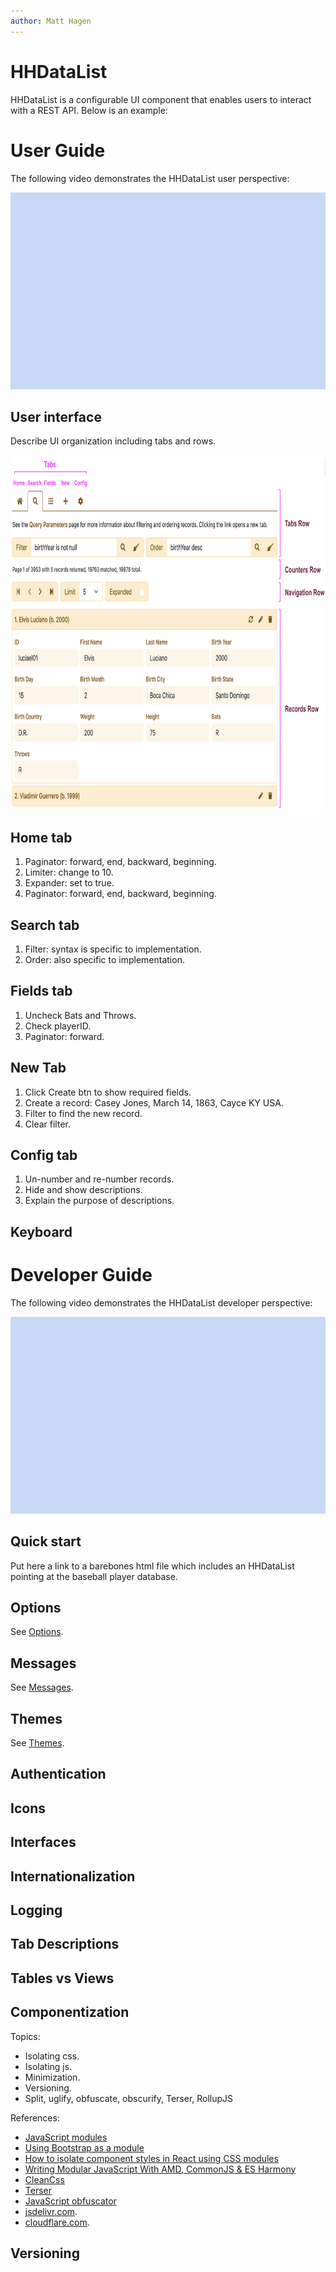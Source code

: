 ```yaml
---
author: Matt Hagen
---
```


# HHDataList

HHDataList is a configurable UI component that enables users to interact with a REST API. Below is an example: 

<div id="baseball-players-datalist" class="hh-data-list"></div>

<script>
  new HHDataList({
    confirm: confirm,
    controlsAreSmall: false,
    filter: 'birthYear is not null',
    // filter: 'playerID like "xyz%"',
    filterById: (idField, idValue) => `${idField} like "${idValue}"`,
    filterPlaceholder: 'birthYear is not null and nameLast like "b%"',
    id: 'baseball-players-datalist',
    limit: 5,
    limits: [5, 10, 20, 50, 100],
    order: 'birthYear desc',
    orderPlaceholder: 'birthYear asc, nameLast asc',
    recordColumnCount: 4,
    recordFields: [
      { name: 'playerID', label: 'ID', isChecked: false },
      { name: 'nameFirst', label: 'First Name', isEditable: true, isRequired: true },
      { name: 'nameLast', label: 'Last Name', isEditable: true, isRequired: true },
      { name: 'nameGiven', label: 'Given Name', isEditable: true, isChecked: false },
      { name: 'birthDay', label: 'Birth Day', isEditable: true },
      { name: 'birthMonth', label: 'Birth Month', isEditable: true },
      { name: 'birthYear', label: 'Birth Year', isEditable: true },
      { name: 'birthCity', label: 'Birth City', isEditable: true },
      { name: 'birthState', label: 'Birth State', isEditable: true },
      { name: 'birthCountry', label: 'Birth Country', isEditable: true },
      { name: 'deathDay', label: 'Death Day', isEditable: true, isChecked: false },
      { name: 'deathMonth', label: 'Death Month', isEditable: true, isChecked: false },
      { name: 'deathYear', label: 'Death Year', isEditable: true, isChecked: false },
      { name: 'deathCity', label: 'Death City', isEditable: true, isChecked: false },
      { name: 'deathState', label: 'Death State', isEditable: true, isChecked: false },
      { name: 'deathCountry', label: 'Death Country', isEditable: true, isChecked: false },
      { name: 'weight', label: 'Weight', isEditable: true },
      { name: 'height', label: 'Height', isEditable: true },
      { name: 'bats', label: 'Bats', isEditable: true },
      { name: 'throws', label: 'Throws', isEditable: true },
      { name: 'debut', label: 'Debut Date', isEditable: true, isChecked: false },
      { name: 'finalGame', label: 'Final Game Date', isEditable: true, isChecked: false },
      { name: 'retroID', label: 'retroID', isEditable: true, isChecked: false },
      { name: 'bbrefID', label: 'bbrefID', isEditable: true, isChecked: false },    
    ],
    recordIdField: 'playerID',
    recordsAreExpanded: false,
    recordsAreNumbered: true,
    recordTitleFields: ['nameFirst', 'nameLast', 'birthYear'],
    recordTitleFormat: (f, r) => `${r[f[0]] ? r[f[0]] : ''} ${r[f[1]]} (b. ${r[f[2]] ? r[f[2]] : 'unknown'})`,
    reportError: (type, title, detail) => { reportError(type, title, detail); },
    reportInfo: (title, detail) => { reportInfo(title, detail); },
    reportWarning: (type, title, detail) => { reportWarning(type, title, detail); },
    showTabDescriptions: true,
    tabDescriptions: {
      home: 'View baseball-player records from the <a href="https://www.seanlahman.com/baseball-archive/statistics/">Lahman Baseball Dataset</a> deployed on <a href="https://hagenhaus.com">hagenhaus.com</a>.',
      search: 'Filter and order records. <a href="/en/docs/rest-api/query-parameters/" target="_blank">Learn more</a>.',
      fields: 'Specify fields to appear in records.',
      new: 'Create a new record.',
      created: 'The new record is also on the records list.',
      config: 'Set additional configuration parameters.'
    },
    url: 'http://localhost:8081/api/baseball/v1/players',
  });
</script>

# User Guide

The following video demonstrates the HHDataList user perspective:

<p><img src="img-800.png" class="img-fluid" width=560 height=315 loading="lazy"></p>

## User interface

Describe UI organization including tabs and rows.

<p><img src="ui.png" class="img-fluid d-block" width=800 height=567 loading="lazy"></p>

## Home tab

1. Paginator: forward, end, backward, beginning.
1. Limiter: change to 10.
1. Expander: set to true.
1. Paginator: forward, end, backward, beginning.

## Search tab

1. Filter: syntax is specific to implementation.
1. Order: also specific to implementation.

## Fields tab

1. Uncheck Bats and Throws.
1. Check playerID.
1. Paginator: forward.

## New Tab

1. Click Create btn to show required fields.
1. Create a record: Casey Jones, March 14, 1863, Cayce KY USA.
1. Filter to find the new record.
1. Clear filter.

## Config tab

1. Un-number and re-number records.
1. Hide and show descriptions.
1. Explain the purpose of descriptions.

## Keyboard

# Developer Guide

The following video demonstrates the HHDataList developer perspective:

<p><img src="img-800.png" class="img-fluid" width=560 height=315 loading="lazy"></p>

## Quick start

Put here a link to a barebones html file which includes an HHDataList pointing at the baseball player database.

## Options

See [Options](options/).

## Messages

See [Messages](messages/).

## Themes

See [Themes](themes/).

## Authentication

## Icons

## Interfaces

## Internationalization

## Logging

## Tab Descriptions

## Tables vs Views

## Componentization

Topics:

* Isolating css.
* Isolating js.
* Minimization.
* Versioning.
* Split, uglify, obfuscate, obscurify, Terser, RollupJS

References:

* [JavaScript modules](https://developer.mozilla.org/en-US/docs/Web/JavaScript/Guide/Modules)
* [Using Bootstrap as a module](https://getbootstrap.com/docs/5.0/getting-started/javascript/#using-bootstrap-as-a-module)
* [How to isolate component styles in React using CSS modules](https://dev.to/eransakal/how-to-isolate-component-styles-in-react-using-css-modules-mkm)
* [Writing Modular JavaScript With AMD, CommonJS & ES Harmony](https://addyosmani.com/writing-modular-js/)
* [CleanCss](https://www.npmjs.com/package/clean-css)
* [Terser](https://www.npmjs.com/package/terser)
* [JavaScript obfuscator](https://www.npmjs.com/package/javascript-obfuscator)
* [jsdelivr.com](https://www.jsdelivr.com/).
* [cloudflare.com](https://www.cloudflare.com/).

## Versioning